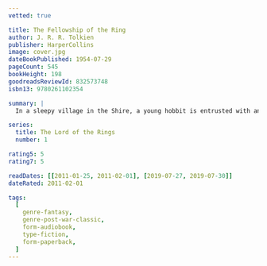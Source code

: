 ```yaml
---
vetted: true

title: The Fellowship of the Ring
author: J. R. R. Tolkien
publisher: HarperCollins
image: cover.jpg
dateBookPublished: 1954-07-29
pageCount: 545
bookHeight: 198
goodreadsReviewId: 832573748
isbn13: 9780261102354

summary: |
  In a sleepy village in the Shire, a young hobbit is entrusted with an immense task. He must make a perilous journey across Middle Earth to the Cracks of Doom, there to destroy the Ruling Ring of Power - the only thing that prevents the Dark Lord's evil dominion.

series:
  title: The Lord of the Rings
  number: 1

rating5: 5
rating7: 5

readDates: [[2011-01-25, 2011-02-01], [2019-07-27, 2019-07-30]]
dateRated: 2011-02-01

tags:
  [
    genre-fantasy,
    genre-post-war-classic,
    form-audiobook,
    type-fiction,
    form-paperback,
  ]
---
```

